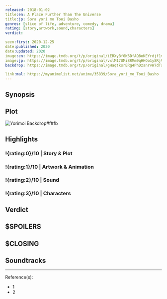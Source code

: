 ```yaml
---
released: 2018-01-02
title:en: A Place Further Than The Universe
title:jp: Sora yori mo Tooi Basho
genres: [slice of life, adventure, comedy, drama]
rating: [story,artwork,sound,characters]
verdict:

seen:first: 2020-12-25
date:published: 2020
date:updated: 2020
image:en: https://image.tmdb.org/t/p/original/iERXyBf0K6DfAQ8oKEYrdjf1vIs.jpg
image:jp: https://image.tmdb.org/t/p/original/vxlM17UMi8RMm9qHHOo1y8RjVcu.jpg
backdrop: https://image.tmdb.org/t/p/original/gHaqtksrERg4PhDzsnrvW7dTs6z.jpg

link:mal: https://myanimelist.net/anime/35839/Sora_yori_mo_Tooi_Basho
---
```



## Synopsis

## Plot

![Yorimoi Backdrop#f#fb](https://image.tmdb.org/t/p/original/bTIbUZVoKnlMt2IrZQv2ODPVs0N.jpg "Source: TMDB")

## Highlights

### !{rating:0}/10 | Story & Plot

### !{rating:1}/10 | Artwork & Animation

### !{rating:2}/10 | Sound

### !{rating:3}/10 | Characters

## Verdict

## $SPOILERS

## $CLOSING

## Soundtracks

***
Reference(s):

- 1
- 2
